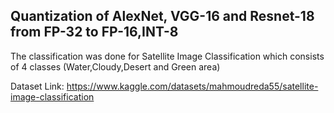 ## Quantization of AlexNet, VGG-16 and Resnet-18 from FP-32 to FP-16,INT-8

The classification was done for Satellite Image Classification which consists of 4 classes (Water,Cloudy,Desert and Green area)

Dataset Link: https://www.kaggle.com/datasets/mahmoudreda55/satellite-image-classification
